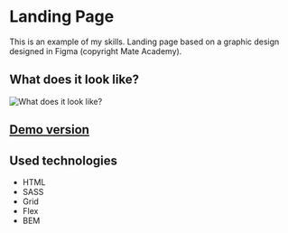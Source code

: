 # Landing Page

This is an example of my skills. Landing page based on a graphic design designed in Figma (copyright Mate Academy).

## What does it look like?

![What does it look like?](https://hanianassalska.github.io/layout_miami/readme.gif)
## [Demo version](https://hanianassalska.github.io/layout_miami/)

## Used technologies
- HTML
- SASS
- Grid
- Flex
- BEM
